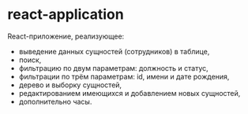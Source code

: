 # react-application
React-приложение, реализующее:
 - выведение данных сущностей (сотрудников) в таблице,
 - поиск,
 - фильтрацию по двум параметрам: должность и статус,
 - фильтрации по трём параметрам: id, имени и дате рождения,
 - дерево и выборку сущностей,
 - редактированием имеющихся и добавлением новых сущностей,
 - дополнительно часы.

